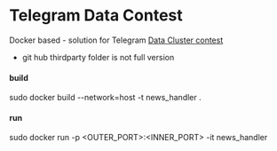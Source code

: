 # Telegram Data Contest
Docker based - solution for Telegram [Data Cluster contest](https://contest.com/docs/data_clustering)
* git hub thirdparty folder is not full version

#### build
sudo docker build --network=host -t news_handler .

#### run
sudo docker run -p <OUTER_PORT>:<INNER_PORT> -it news_handler

